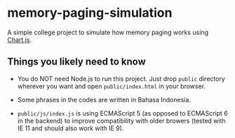 # memory-paging-simulation

A simple college project to simulate how memory paging works using [Chart.js](https://github.com/chartjs/Chart.js).

## Things you likely need to know

* You do NOT need Node.js to run this project. Just drop `public` directory wherever you want and open `public/index.html` in your browser.

* Some phrases in the codes are written in Bahasa Indonesia.

* `public/js/index.js` is using ECMAScript 5 (as opposed to ECMAScript 6 in the backend) to improve compatibility with older browers (tested with IE 11 and should also work with IE 9).
